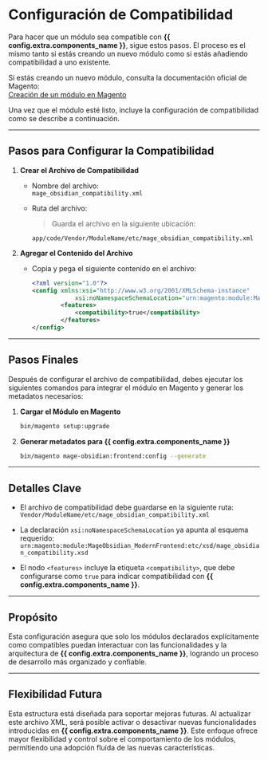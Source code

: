 # Configuración de Compatibilidad

Para hacer que un módulo sea compatible con **{{ config.extra.components_name }}**, sigue estos pasos. El proceso es el mismo tanto si estás creando un nuevo módulo como si estás añadiendo compatibilidad a uno existente.

Si estás creando un nuevo módulo, consulta la documentación oficial de Magento:  
[Creación de un módulo en Magento](https://experienceleague.adobe.com/en/docs/commerce-learn/tutorials/backend-development/create-module)

Una vez que el módulo esté listo, incluye la configuración de compatibilidad como se describe a continuación.

---

## Pasos para Configurar la Compatibilidad

1. **Crear el Archivo de Compatibilidad**  
    - Nombre del archivo:  
        `mage_obsidian_compatibility.xml`

    - Ruta del archivo:  
        
        > Guarda el archivo en la siguiente ubicación:  
        
        ```
        app/code/Vendor/ModuleName/etc/mage_obsidian_compatibility.xml
        ```

2. **Agregar el Contenido del Archivo**  
    - Copia y pega el siguiente contenido en el archivo:
    
        ```xml
        <?xml version="1.0"?>
        <config xmlns:xsi="http://www.w3.org/2001/XMLSchema-instance"
                    xsi:noNamespaceSchemaLocation="urn:magento:module:MageObsidian_ModernFrontend:etc/xsd/mage_obsidian_compatibility.xsd">
                <features>
                    <compatibility>true</compatibility>
                </features>
        </config>
        ```

---

## Pasos Finales

Después de configurar el archivo de compatibilidad, debes ejecutar los siguientes comandos para integrar el módulo en Magento y generar los metadatos necesarios:

1. **Cargar el Módulo en Magento**  
    ```bash
    bin/magento setup:upgrade
    ```

2. **Generar metadatos para {{ config.extra.components_name }}**  
    ```bash
    bin/magento mage-obsidian:frontend:config --generate
    ```

---

## Detalles Clave

- El archivo de compatibilidad debe guardarse en la siguiente ruta:  
  `Vendor/ModuleName/etc/mage_obsidian_compatibility.xml`

- La declaración `xsi:noNamespaceSchemaLocation` ya apunta al esquema requerido:  
  `urn:magento:module:MageObsidian_ModernFrontend:etc/xsd/mage_obsidian_compatibility.xsd`

- El nodo `<features>` incluye la etiqueta `<compatibility>`, que debe configurarse como `true` para indicar compatibilidad con **{{ config.extra.components_name }}**.

---

## Propósito

Esta configuración asegura que solo los módulos declarados explícitamente como compatibles puedan interactuar con las funcionalidades y la arquitectura de **{{ config.extra.components_name }}**, logrando un proceso de desarrollo más organizado y confiable.

---

## Flexibilidad Futura

Esta estructura está diseñada para soportar mejoras futuras. Al actualizar este archivo XML, será posible activar o desactivar nuevas funcionalidades introducidas en **{{ config.extra.components_name }}**. Este enfoque ofrece mayor flexibilidad y control sobre el comportamiento de los módulos, permitiendo una adopción fluida de las nuevas características.
